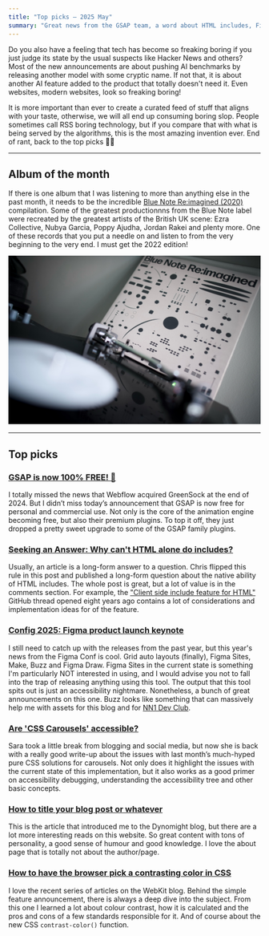 ```yaml
---
title: "Top picks — 2025 May"
summary: "Great news from the GSAP team, a word about HTML includes, Figma released some new great products (and some that are awful), the accessibility of the CSS carousels, choosing a title for your next piece, CSS colour contrast reimagined and some more."
---
```


Do you also have a feeling that tech has become so freaking boring if you just judge its state by the usual suspects like Hacker News and others? Most of the new announcements are about pushing AI benchmarks by releasing another model with some cryptic name. If not that, it is about another AI feature added to the product that totally doesn't need it. Even websites, modern websites, look so freaking boring!

It is more important than ever to create a curated feed of stuff that aligns with your taste, otherwise, we will all end up consuming boring slop. People sometimes call RSS boring technology, but if you compare that with what is being served by the algorithms, this is the most amazing invention ever. End of rant, back to the top picks 😮‍💨

---

## Album of the month

If there is one album that I was listening to more than anything else in the past month, it needs to be the incredible [Blue Note Re:imagined (2020)](https://www.discogs.com/release/15969349-Various-Blue-Note-Reimagined-2020) compilation. Some of the greatest productionnns from the Blue Note label were recreated by the greatest artists of the British UK scene: Ezra Collective, Nubya Garcia, Poppy Ajudha, Jordan Rakei and plenty more. One of these records that you put a needle on and listen to from the very beginning to the very end. I must get the 2022 edition!

![Blue Note Re:imagined (2020)](blue-note-reimagined.jpg)

---

## Top picks

### [GSAP is now 100% FREE! 🥳](https://gsap.com/blog/3-13/)

I totally missed the news that Webflow acquired GreenSock at the end of 2024. But I didn’t miss today’s announcement that GSAP is now free for personal and commercial use. Not only is the core of the animation engine becoming free, but also their premium plugins. To top it off, they just dropped a pretty sweet upgrade to some of the GSAP family plugins.

### [Seeking an Answer: Why can't HTML alone do includes?](https://frontendmasters.com/blog/seeking-an-answer-why-cant-html-alone-do-includes/)

Usually, an article is a long-form answer to a question. Chris flipped this rule in this post and published a long-form question about the native ability of HTML includes. The whole post is great, but a lot of value is in the comments section. For example, the ["Client side include feature for HTML"](https://github.com/whatwg/html/issues/2791) GitHub thread opened eight years ago contains a lot of considerations and implementation ideas for of the feature.

### [Config 2025: Figma product launch keynote](https://www.youtube.com/watch?v=HXVlgVWI7tc)

I still need to catch up with the releases from the past year, but this year's news from the Figma Conf is cool. Grid auto layouts (finally), Figma Sites, Make, Buzz and Figma Draw. Figma Sites in the current state is something I'm particularly NOT interested in using, and I would advise you not to fall into the trap of releasing anything using this tool. The output that this tool spits out is just an accessibility nightmare. Nonetheless, a bunch of great announcements on this one. Buzz looks like something that can massively help me with assets for this blog and for [NN1 Dev Club](https://nn1.dev/).

### [Are 'CSS Carousels' accessible?](https://www.sarasoueidan.com/blog/css-carousels-accessibility/)

Sara took a little break from blogging and social media, but now she is back with a really good write-up about the issues with last month’s much-hyped pure CSS solutions for carousels. Not only does it highlight the issues with the current state of this implementation, but it also works as a good primer on accessibility debugging, understanding the accessibility tree and other basic concepts.

### [How to title your blog post or whatever](https://dynomight.net/titles/)

This is the article that introduced me to the Dynomight blog, but there are a lot more interesting reads on this website. So great content with tons of personality, a good sense of humour and good knowledge. I love the about page that is totally not about the author/page.

### [How to have the browser pick a contrasting color in CSS](https://webkit.org/blog/16929/contrast-color/)

I love the recent series of articles on the WebKit blog. Behind the simple feature announcement, there is always a deep dive into the subject. From this one I learned a lot about colour contrast, how it is calculated and the pros and cons of a few standards responsible for it. And of course about the new CSS `contrast-color()` function.
